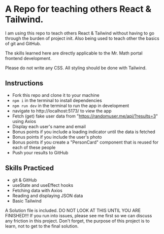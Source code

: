 # A Repo for teaching others React & Tailwind.

I am using this repo to teach others React & Tailwind without having to go through the burden of project init. Also being used to teach other the basics of git and GitHub.

The skills learned here are directly applicable to the Mr. Math portal frontend development.

Please do not write any CSS. All styling should be done with Tailwind.

## Instructions

- Fork this repo and clone it to your machine
- `npm i` in the terminal to install dependencies
- `npm run dev` in the terminal to run the app in development
- navigate to http://localhost:5173/ to view the app
- Fetch (get) fake user data from "https://randomuser.me/api/?results=3" using Axios
- Display each user's name and email
- Bonus points if you include a loading indicator until the data is fetched
- Bonus points if you include the user's photo
- Bonus points if you create a "PersonCard" component that is reused for each of these people
- Push your results to GitHub

## Skills Practiced

- git & GitHub
- useState and useEffect hooks
- Fetching data with Axios
- Reading and displaying JSON data
- Basic Tailwind

A Solution file is included. DO NOT LOOK AT THIS UNTIL YOU ARE FINISHED!!! If you run into issues, please see me first so we can discuss any friction in this project. Don't forget, the purpose of this project is to learn, not to get to the final solution.
